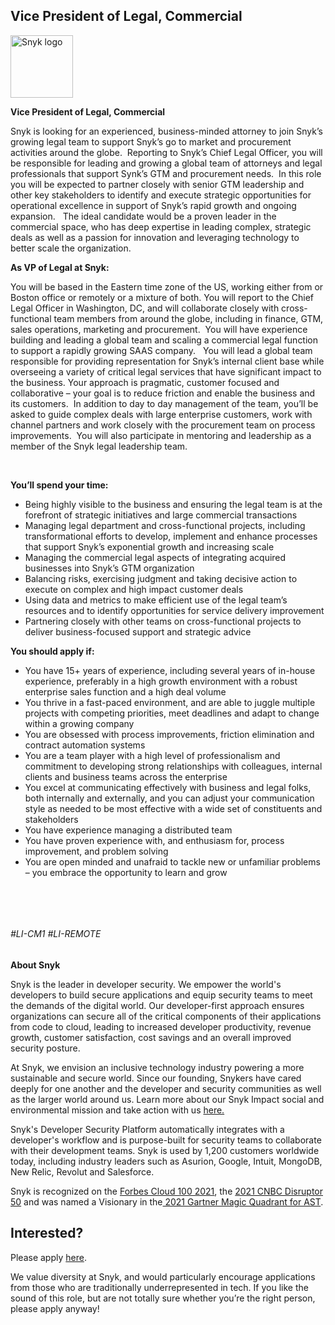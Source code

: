 Vice President of Legal, Commercial
---

<img src="https://res.cloudinary.com/snyk/image/upload/v1537345894/press-kit/brand/logo-black.png" width="100" alt="Snyk logo" />

<p><strong>Vice President of Legal, Commercial&nbsp;&nbsp;&nbsp;</strong></p>
<p><span style="font-weight: 400;">Snyk is looking for an experienced, business-minded attorney to join Snyk’s growing legal team to support Snyk’s go to market and procurement activities around the globe.&nbsp; Reporting to Snyk’s Chief Legal Officer, you will be responsible for leading and growing a global team of attorneys and legal professionals that support Synk’s GTM and procurement needs.&nbsp; In this role you will be expected to partner closely with senior GTM leadership and other key stakeholders to identify and execute strategic opportunities for operational excellence in support of Snyk’s rapid growth and ongoing expansion. &nbsp; </span><span style="font-weight: 400;">The ideal candidate would be a proven leader in the commercial space, who has deep expertise in leading complex, strategic deals as well as a passion for innovation and leveraging technology to better scale the organization.</span></p>
<p><strong>As VP of Legal at Snyk:</strong></p>
<p><span style="font-weight: 400;">You will be based in the Eastern time zone of the US, working either from or Boston office or remotely or a mixture of both. You will report to the Chief Legal Officer in Washington, DC, and will collaborate closely with cross-functional team members from around the globe, including in finance, GTM, sales operations, marketing and procurement.&nbsp; You will have experience building and leading a global team and scaling a commercial legal function to support a rapidly growing SAAS company. &nbsp; </span><span style="font-weight: 400;">You will lead a global team responsible for providing representation for Snyk’s internal client base while overseeing a variety of critical legal services that have significant impact to the business.</span><span style="font-weight: 400;"> Your approach is pragmatic, customer focused and collaborative – your goal is to reduce friction and enable the business and its customers.&nbsp; In addition to day to day management of the team, you’ll be asked to guide complex deals with large enterprise customers, work with channel partners and work closely with the procurement team on process improvements.&nbsp; You will also participate in mentoring and leadership as a member of the Snyk legal leadership team.</span></p>
<p>&nbsp;</p>
<p><strong>You’ll spend your time:</strong></p>
<ul>
<li style="font-weight: 400;"><span style="font-weight: 400;">Being highly visible to the business and ensuring the legal team is at the forefront of strategic initiatives and large commercial transactions</span></li>
<li style="font-weight: 400;"><span style="font-weight: 400;">Managing legal department and cross-functional projects, including transformational efforts to develop, implement and enhance processes that support Snyk’s exponential growth and increasing scale&nbsp;&nbsp;&nbsp;&nbsp;&nbsp;&nbsp;</span></li>
<li style="font-weight: 400;"><span style="font-weight: 400;">Managing the commercial legal aspects of integrating acquired businesses into Snyk’s GTM organization&nbsp;</span></li>
<li style="font-weight: 400;"><span style="font-weight: 400;">Balancing risks, exercising judgment and taking decisive action to execute on complex and high impact customer deals</span></li>
<li style="font-weight: 400;"><span style="font-weight: 400;">Using data and metrics to make efficient use of the legal team’s resources and to identify opportunities for service delivery improvement</span></li>
<li style="font-weight: 400;"><span style="font-weight: 400;">Partnering closely with other teams on cross-functional projects to deliver business-focused support and strategic advice</span></li>
</ul>
<p><strong>You should apply if:</strong></p>
<ul>
<li><span style="font-weight: 400;">You have 15+ years of experience, including several years of in-house experience, preferably in a high growth environment with a robust enterprise sales function and a high deal volume</span></li>
<li style="font-weight: 400;"><span style="font-weight: 400;">You thrive in a fast-paced environment, and are able to juggle multiple projects with competing priorities, meet deadlines and adapt to change within a growing company</span></li>
<li style="font-weight: 400;"><span style="font-weight: 400;">You are obsessed with process improvements, friction elimination and contract automation systems</span></li>
<li style="font-weight: 400;"><span style="font-weight: 400;">You are a team player with a high level of professionalism and commitment to developing strong relationships with colleagues, internal clients and business teams across the enterprise</span></li>
<li style="font-weight: 400;"><span style="font-weight: 400;">You excel at communicating effectively with business and legal folks, both internally and externally, and you can adjust your communication style as needed to be most effective with a wide set of constituents and stakeholders</span></li>
<li style="font-weight: 400;"><span style="font-weight: 400;">You have experience managing a distributed team</span></li>
<li style="font-weight: 400;"><span style="font-weight: 400;">You have proven experience with, and enthusiasm for, process improvement, and problem solving</span></li>
<li style="font-weight: 400;"><span style="font-weight: 400;">You are open minded and unafraid to tackle new or unfamiliar problems – you embrace the opportunity to learn and grow</span></li>
</ul>
<p>&nbsp;</p>
<p>&nbsp;</p>
<h6><span style="font-weight: 400;">#LI-CM1 #LI-REMOTE</span></h6><div class="content-conclusion"><p><strong>About Snyk</strong></p>
<p><span style="font-weight: 400;">Snyk is the leader in developer security. We empower the world's developers to build secure applications and equip security teams to meet the demands of the digital world. Our developer-first approach ensures organizations can secure all of the critical components of their applications from code to cloud, leading to increased developer productivity, revenue growth, customer satisfaction, cost savings and an overall improved security posture.&nbsp;</span></p>
<p><span style="font-weight: 400;">At Snyk, we envision an inclusive technology industry powering a more sustainable and secure world.</span> <span style="font-weight: 400;">Since our founding, Snykers have cared deeply for one another and the developer and security communities as well as the larger world around us. Learn more about our Snyk Impact social and environmental mission and take action with us </span><a href="https://snyk.io/about/snyk-impact/"><span style="font-weight: 400;">here.</span></a></p>
<p><span style="font-weight: 400;">Snyk's Developer Security Platform automatically integrates with a developer's workflow and is purpose-built for security teams to collaborate with their development teams. Snyk is used by 1,200 customers worldwide today, including industry leaders such as Asurion, Google, Intuit, MongoDB, New Relic, Revolut and Salesforce.</span></p>
<p><span style="font-weight: 400;">Snyk is recognized on the </span><a href="https://www.forbes.com/cloud100/#6f24b5ba5f94"><span style="font-weight: 400;">Forbes Cloud 100 2021</span></a><span style="font-weight: 400;">, the </span><a href="https://www.cnbc.com/2021/05/25/these-are-the-2021-cnbc-disruptor-50-companies.html"><span style="font-weight: 400;">2021 CNBC Disruptor 50</span></a><span style="font-weight: 400;"> and was named a Visionary in the</span><a href="https://snyk.io/blog/snyk-visionary-2021-gartner-magic-quadrant-for-ast/"><span style="font-weight: 400;"> 2021 Gartner Magic Quadrant for AST</span></a><span style="font-weight: 400;">.</span></p></div>

Interested?
---

Please apply [here](https://boards.greenhouse.io/snyk/jobs/5889345002#app).

We value diversity at Snyk, and would particularly encourage applications from those who are traditionally underrepresented in tech.
If you like the sound of this role, but are not totally sure whether you’re the right person, please apply anyway!
